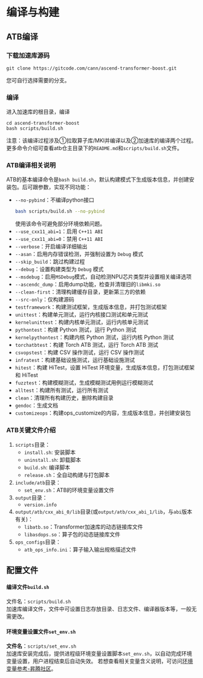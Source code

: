 # 编译与构建
## ATB编译
### 下载加速库源码

```shell
git clone https://gitcode.com/cann/ascend-transformer-boost.git
```

您可自行选择需要的分支。

### 编译

进入加速库的根目录，编译

```shell
cd ascend-transformer-boost
bash scripts/build.sh
```

注意：该编译过程涉及①拉取算子库/MKI并编译以及②加速库的编译两个过程。更多命令介绍可查看atb仓主目录下的`README.md`和`scripts/build.sh`文件。

### ATB编译相关说明
ATB的基本编译命令是`bash build.sh`，默认构建模式下生成版本信息，并创建安装包。后可跟参数，实现不同功能：
- `--no-pybind`：不编译python接口
  ```sh
  bash scripts/build.sh --no-pybind
  ```
  使用该命令可避免部分环境依赖问题。
- `--use_cxx11_abi=1`：启用 `C++11 ABI`
- `--use_cxx11_abi=0`：禁用 `C++11 ABI`
- `--verbose`：开启编译详细输出
- `--asan`：启用内存错误检测，并强制设置为 `Debug` 模式
- `--skip_build`：跳过构建过程
- `--debug`：设置构建类型为 `Debug` 模式
- `--msdebug`：启用`MSDebug`模式，自动检测NPU芯片类型并设置相关编译选项
- `--ascendc_dump`：启用dump功能，检查并清理旧的`libmki.so`
- `--clean-first`：清理构建缓存目录，更新第三方的依赖
- `--src-only`：仅构建源码
- `testframework`：构建测试框架，生成版本信息，并打包测试框架
- `unittest`：构建单元测试，运行内核接口测试和单元测试
- `kernelunittest`：构建内核单元测试，运行内核单元测试
- `pythontest`：构建 Python 测试，运行 Python 测试
- `kernelpythontest`：构建内核 Python 测试，运行内核 Python 测试
- `torchatbtest`：构建 Torch ATB 测试，运行 Torch ATB 测试
- `csvopstest`：构建 CSV 操作测试，运行 CSV 操作测试
- `infratest`：构建基础设施测试，运行基础设施测试
- `hitest`：构建 HiTest，设置 HiTest 环境变量，生成版本信息，打包测试框架和 HiTest
- `fuzztest`：构建模糊测试，生成模糊测试用例运行模糊测试
- `alltest`：构建所有测试，运行所有测试
- `clean`：清理所有构建历史，删除构建目录
- `gendoc`：生成文档
- `customizeops`：构建ops_customize的内容，生成版本信息，并创建安装包

### ATB关键文件介绍
1. `scripts`目录：
   - `install.sh`: 安装脚本
   - `uninstall.sh`: 卸载脚本
   - `build.sh`: 编译脚本
   - `release.sh`：全自动构建与打包脚本
2. `include/atb`目录：
   - `set_env.sh`：ATB的环境变量设置文件
3. `output`目录：
   - `version.info`
4. `output/atb/cxx_abi_0/lib`目录(或`output/atb/cxx_abi_1/lib`，与`abi`版本有关)：
   - `libatb.so`：Transformer加速库的动态链接库文件
   - `libasdops.so`：算子包的动态链接库文件
5. `ops_configs`目录：
   - `atb_ops_info.ini`：算子输入输出规格描述文件

## 配置文件

#### 编译文件`build.sh`

文件名：`scripts/build.sh`  
加速库编译文件，文件中可设置日志存放目录、日志文件、编译器版本等，一般无需更改。

#### 环境变量设置文件`set_env.sh`

​**文件名**​：`scripts/set_env.sh`  
加速库安装完成后，提供进程级环境变量设置脚本`set_env.sh`，以自动完成环境变量设置，用户进程结束后自动失效。
若想查看相关变量含义说明，可访问[环境变量参考-昇腾社区](https://www.hiascend.com/document/detail/zh/CANNCommunityEdition/83RC1alpha002/acce/ascendtb/ascendtb_0032.html)。
